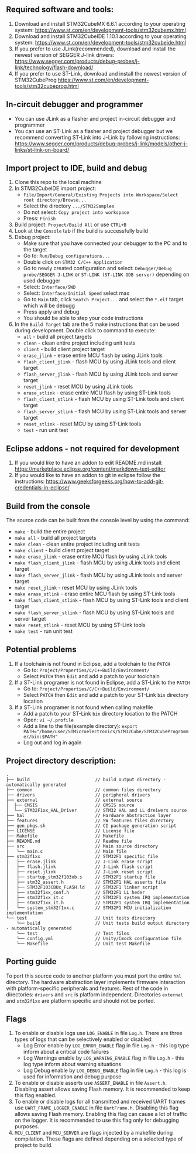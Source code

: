 ## Required software and tools:
1. Download and install STM32CubeMX 6.6.1 according to your operating system: https://www.st.com/en/development-tools/stm32cubemx.html
2. Download and install STM32CubeIDE 1.10.1 according to your operating system: https://www.st.com/en/development-tools/stm32cubeide.html
3. If you prefer to use JLink(recommended), download and install the newest version of SEGGER J-link drivers: https://www.segger.com/products/debug-probes/j-link/technology/flash-download/
4. If you prefer to use ST-Link, download and install the newest version of STM32CubeProg https://www.st.com/en/development-tools/stm32cubeprog.html

## In-circuit debugger and programmer 
- You can use JLink as a flasher and project in-circuit debugger and programmer 
- You can use an ST-Link as a flasher and project debugger but we recommend converting ST-Link into J-Link by following instructions: https://www.segger.com/products/debug-probes/j-link/models/other-j-links/st-link-on-board/

## Import project to IDE, build and debug
1. Clone this repo to the local machine
2. In STM32CubeIDE import project: 
    - `File/Import/General/Existing Projects into Workspace/Select root directory/Browse...`
    - Select the directory `.../STM32Samples`
    - Do not select: `Copy project into workspace`
    - Press: `Finish`
3. Build project: `Project/Build All` or use `CTRL+B`
4. Look at the `Console` tab if the build is successfully build
5. Debug project: 
    - Make sure that you have connected your debugger to the PC and to the target
    - Go to: `Run/Debug configurations...`
    - Double click on `STM32 C/C++ Application`
    - Go to newly created configuration and select: `Debugger/Debug probe/SEGGER J-LINK` or `ST-LINK (ST-LINK GDB server)` depending on used debugger
    - Select: `Interface/SWD`
    - Select: `Interface/Initial Speed` select max
    - Go to `Main` tab, click `Seatch Project...` and select the `*.elf` target which will be debugg
    - Press apply and debug
    - You should be able to step your code instructions
6. In the `Build Target` tab are the 5 make instructions that can be used during development. Double click to command to execute:
    - `all` - build all project targets
    - `clean` - clean entire project including unit tests
    - `client` - build client project target
    - `erase_jlink` - erase entire MCU flash by using JLink tools
    - `flash_client_jlink` - flash MCU by using JLink tools and client target
    - `flash_server_jlink` - flash MCU by using JLink tools and server target
    - `reset_jlink` - reset MCU by using JLink tools
    - `erase_stlink` - erase entire MCU flash by using ST-Link tools
    - `flash_client_stlink` - flash MCU by using ST-Link tools and client target
    - `flash_server_stlink` - flash MCU by using ST-Link tools and server target
    - `reset_stlink` - reset MCU by using ST-Link tools
    - `test` - run unit test

## Eclipse addons - not required for development
1. If you would like to have an addon to edit README.md install: https://marketplace.eclipse.org/content/markdown-text-editor
2. If you would like to have an addon to git in eclipse follow the instructions: https://www.geeksforgeeks.org/how-to-add-git-credentials-in-eclipse/

## Build from the console
The source code can be built from the console level by using the command: 
- `make` - build the entire project 
- `make all` - build all project targets
- `make clean` - clean entire project including unit tests
- `make client` - build client project target
- `make erase_jlink` - erase entire MCU flash by using JLink tools
- `make flash_client_jlink` - flash MCU by using JLink tools and client target
- `make flash_server_jlink` - flash MCU by using JLink tools and server target
- `make reset_jlink` - reset MCU by using JLink tools
- `make erase_stlink` - erase entire MCU flash by using ST-Link tools
- `make flash_client_stlink` - flash MCU by using ST-Link tools and client target
- `make flash_server_stlink` - flash MCU by using ST-Link tools and server target
- `make reset_stlink` - reset MCU by using ST-Link tools
- `make test` - run unit test

## Potential problems
1. If a toolchain is not found in Eclipse, add a toolchain to the `PATCH`
    - Go to: `Project/Properties/C/C++Build/Environment/`
    - Select `PATCH` then `Edit` and add a patch to your toolchain 
2. If a ST-Link programer is not found in Eclipse, add a ST-Link to the `PATCH`
    - Go to: `Project/Properties/C/C++Build/Environment/`
    - Select `PATCH` then `Edit` and add a patch to your ST-Link `bin` directory location 
3. If a ST-Link programer is not found when calling makefile
    - Add a patch to your ST-Link `bin` directory location to the PATCH  
    - Open: `vi ~/.profile` 
    - Add a line to the file(example directory): `export PATH="/home/user/STMicroelectronics/STM32Cube/STM32CubeProgrammer/bin:$PATH"` 
    - Log out and log in again

## Project directory description:
    .
    ├── build                         // build output directory - automatically generated
    ├── common                        // common files directory
    ├── drivers                       // peripheral drivers
    ├── external                      // external source
    │  ├── CMSIS                      // CMSIS source
    │  └── STM32F1xx_HAL_Driver       // STM32 HAL and LL dreiwers source
    ├── hal                           // Hardware Abstraction layer
    ├── features                      // SW features files directory
    ├── gen_pkgs.sh                   // CI package generation script
    ├── LICENSE                       // License file
    ├── Makefile                      // Makefile
    ├── README.md                     // Readme file
    ├── src                           // Main source directory
    │   └── main.c                    // Main file
    ├── stm32f1xx                     // STM32F1 specific file
    │   ├── erase.jlink               // J-Link erase script
    │   ├── flash.jlink               // J-Link flash script
    │   ├── reset.jlink               // J-Link reset script
    │   ├── startup_stm32f103xb.s     // STM32F1 startup file
    │   ├── stm32_assert.h            // STM32F1 HAL asserts file
    │   ├── STM32F103CBUx_FLASH.ld    // STM32F1 linker script
    │   ├── stm32f1xx_conf.h          // STM32F1 LL heder
    │   ├── stm32f1xx_it.c            // STM32F1 system IRQ implementation
    │   ├── stm32f1xx_it.h            // STM32F1 system IRQ implementation
    │   └── system_stm32f1xx.c        // STM32F1 MCU initialization implementation
    └── test                          // Unit tests directory
        └── build                     // Unit tests build output directory - automatically generated
        └── test                      // Test files
        └── config.yml                // Unity/Cmock configuration file
        └── Makefile                  // Unit test Makefile

## Porting guide
To port this source code to another platform you must port the entire `hal` directory. 
The hardware abstraction layer implements firmware interaction with platform-specific peripherals and features.
Rest of the code in directories: `drivers` and `src` is platform independent.
Directories `external` and `stm32f1xx` are platform specific and should not be ported.

## Flags
1. To enable or disable logs use `LOG_ENABLE` in file `Log.h`. There are three types of logs that can be selectively enabled or disabled:
    - Log Error enable by `LOG_ERROR_ENABLE` flag in file `Log.h` - this log type inform about a critical code failures
    - Log Warnings enable by `LOG_WARNING_ENABLE` flag in file `Log.h` - this log type inform about warning situations
    - Log Debug enable by `LOG_DEBUG_ENABLE` flag in file `Log.h` - this log is used for information and debug purpose
2. To enable or disable asserts use `ASSERT_ENABLE` in file `Assert.h`. Disabling assert allows saving Flash memory. It is recommended to keep this flag enabled.
3. To enable or disable logs for all transmitted and received UART frames use `UART_FRAME_LOGGER_ENABLE` in file `UartFrame.h`. Disabling this flag allows saving Flash memory. Enabling this flag can cause a lot of traffic on the logger. It is recommended to use this flag only for debugging purposes.
3. `MCU_CLIENT` and `MCU_SERVER` are flags injected by a makefile during compilation. These flags are defined depending on a selected type of project to build.

